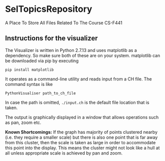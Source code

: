 # SelTopicsRepository
A Place To Store All Files Related To The Course CS-F441

## Instructions for the visualizer
The Visualizer is written in Python 2.7.13 and uses matplotlib as a dependency. So make sure both of these are on your system.
matplotlib can be downloaded via pip by executing
```
pip install matplotlib
```

It operates as a command-line utility and reads input from a CH file. The command syntax is like
```
PythonVisualiser path_to_ch_file
```
In case the path is omitted, `./input.ch` is the default file location that is taken.

The output is graphically displayed in a window that allows operations such as pan, zoom etc.

**Known Shortcomings:** If the graph has majority of points clustered nearby (i.e. they require a smaller scale) but there is also one point that is far away from this cluster, then the scale is taken as large in order to accommodate this point into the display. This means the cluster might not look like a hull at all unless appropriate scale is achieved by pan and zoom.
